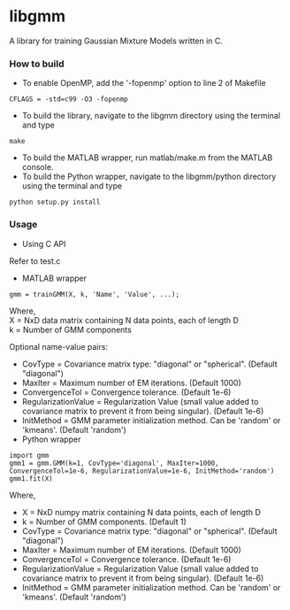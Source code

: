# libgmm
A library for training Gaussian Mixture Models written in C.

### How to build
- To enable OpenMP, add the '-fopenmp' option to line 2 of Makefile

 ```
 CFLAGS = -std=c99 -O3 -fopenmp
 ```
- To build the library, navigate to the libgmm directory using the terminal and type

 ```
 make
 ```
- To build the MATLAB wrapper, run matlab/make.m from the MATLAB console.
- To build the Python wrapper, navigate to the libgmm/python directory using the terminal and type

 ```
 python setup.py install
 ```

### Usage
- Using C API

 Refer to test.c
- MATLAB wrapper

 ```
 gmm = trainGMM(X, k, 'Name', 'Value', ...);
 ```
 Where,<br>
 X = NxD data matrix containing N data points, each of length D<br>
 k = Number of GMM components
 
 Optional name-value pairs:
 - CovType = Covariance matrix type: "diagonal" or "spherical". (Default "diagonal")
 - MaxIter = Maximum number of EM iterations. (Default 1000)
 - ConvergenceTol = Convergence tolerance. (Default 1e-6)
 - RegularizationValue = Regularization Value (small value added to covariance matrix to prevent it from being singular). (Default 1e-6)
 - InitMethod = GMM parameter initialization method. Can be 'random' or 'kmeans'. (Default 'random')
- Python wrapper

 ```
 import gmm
 gmm1 = gmm.GMM(k=1, CovType='diagonal', MaxIter=1000, ConvergenceTol=1e-6, RegularizationValue=1e-6, InitMethod='random')
 gmm1.fit(X)
 ```
 Where,<br>
 - X = NxD numpy matrix containing N data points, each of length D
 - k = Number of GMM components. (Default 1)
 - CovType = Covariance matrix type: "diagonal" or "spherical". (Default "diagonal")
 - MaxIter = Maximum number of EM iterations. (Default 1000)
 - ConvergenceTol = Convergence tolerance. (Default 1e-6)
 - RegularizationValue = Regularization Value (small value added to covariance matrix to prevent it from being singular). (Default 1e-6)
 - InitMethod = GMM parameter initialization method. Can be 'random' or 'kmeans'. (Default 'random')

